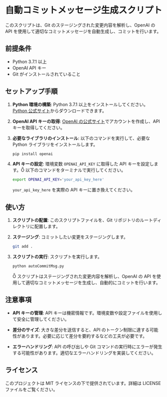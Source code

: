 # 自動コミットメッセージ生成スクリプト

このスクリプトは、Git のステージングされた変更内容を解析し、OpenAI の API を使用して適切なコミットメッセージを自動生成し、コミットを行います。

## 前提条件

- Python 3.7.1 以上
- OpenAI API キー
- Git がインストールされていること

## セットアップ手順

1. **Python 環境の構築**: Python 3.7.1 以上をインストールしてください。[Python 公式サイト](https://www.python.org/downloads/)からダウンロードできます。

2. **OpenAI API キーの取得**: [OpenAI の公式サイト](https://openai.com/)でアカウントを作成し、API キーを取得してください。

3. **必要なライブラリのインストール**: 以下のコマンドを実行して、必要な Python ライブラリをインストールします。

   ```bash
   pip install openai
   ```

4. **API キーの設定**: 環境変数 `OPENAI_API_KEY` に取得した API キーを設定します。 以下のコマンドをターミナルで実行してください。

   ```bash
   export OPENAI_API_KEY='your_api_key_here'
   ```

   `your_api_key_here` を実際の API キーに置き換えてください。

## 使い方

1. **スクリプトの配置**: このスクリプトファイルを、Git リポジトリのルートディレクトリに配置します。

2. **ステージング**: コミットしたい変更をステージングします。

   ```bash
   git add .
   ```

3. **スクリプトの実行**: スクリプトを実行します。

   ```bash
   python autoCommitMsg.py
   ```

    スクリプトはステージングされた変更内容を解析し、OpenAI の API を使用して適切なコミットメッセージを生成し、自動的にコミットを行います。

## 注意事項

- **API キーの管理**: API キーは機密情報です。環境変数や設定ファイルを使用して安全に管理してください。

- **差分のサイズ**: 大きな差分を送信すると、API のトークン制限に達する可能性があります。必要に応じて差分を要約するなどの工夫が必要です。

- **エラーハンドリング**: API の呼び出しや Git コマンドの実行時にエラーが発生する可能性があります。適切なエラーハンドリングを実装してください。

## ライセンス

このプロジェクトは MIT ライセンスの下で提供されています。詳細は LICENSE ファイルをご覧ください。
